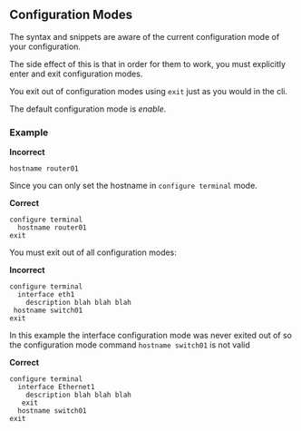 ## Configuration Modes

The syntax and snippets are aware of the current configuration mode of your configuration. 

The side effect of this is that in order for them to work, you must explicitly enter and exit configuration modes.

You exit out of configuration modes using `exit` just as you would in the cli.

The default configuration mode is *enable*.

### Example

**Incorrect**
   ```
   hostname router01
   ```

Since you can only set the hostname in `configure terminal` mode. 

**Correct**
   ```
   configure terminal
     hostname router01
   exit
   ```

You must exit out of all configuration modes:

**Incorrect**
   ```
   configure terminal
     interface eth1
       description blah blah blah
    hostname switch01
   exit
   ```
In this example the interface configuration mode was never exited out of so the configuration mode command `hostname switch01` is not valid

**Correct**
   ```
   configure terminal
     interface Ethernet1
       description blah blah blah
      exit
     hostname switch01
   exit
   ```

